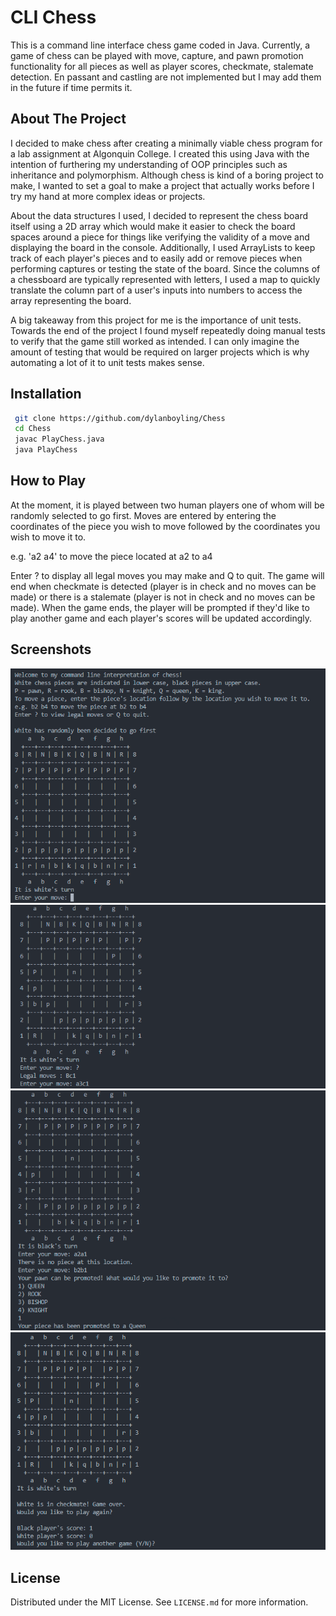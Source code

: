 # CLI Chess

This is a command line interface chess game coded in Java. Currently, a game of chess can be played with move, capture, and pawn promotion functionality for all pieces as well as player scores, checkmate, stalemate detection. En passant and castling are not implemented but I may add them in the future if time permits it.

## About The Project
I decided to make chess after creating a minimally viable chess program for a lab assignment at Algonquin College. I created this using Java with the intention of furthering my understanding of OOP principles such as inheritance and polymorphism. Although chess is kind of a boring project to make, I wanted to set a goal to make a project that actually works before I try my hand at more complex ideas or projects.  

About the data structures I used, I decided to represent the chess board itself using a 2D array which would make it easier to check the board spaces around a piece for things like verifying the validity of a move and displaying the board in the console. Additionally, I used ArrayLists to keep track of each player's pieces and to easily add or remove pieces when performing captures or testing the state of the board. Since the columns of a chessboard are typically represented with letters, I used a map to quickly translate the column part of a user's inputs into numbers to access the array representing the board. 

A big takeaway from this project for me is the importance of unit tests. Towards the end of the project I found myself repeatedly doing manual tests to verify that the game still worked as intended. I can only imagine the amount of testing that would be required on larger projects which is why automating a lot of it to unit tests makes sense.

## Installation

```sh
 git clone https://github.com/dylanboyling/Chess
 cd Chess
 javac PlayChess.java
 java PlayChess
```

## How to Play

At the moment, it is played between two human players one of whom will be randomly selected to go first. Moves are entered by entering the coordinates of the piece you wish to move followed by the coordinates you wish to move it to.

e.g. 'a2 a4' to move the piece located at a2 to a4

Enter ? to display all legal moves you may make and Q to quit. The game will end when checkmate is detected (player is in check and no moves can be made) or there is a stalemate (player is not in check and no moves can be made). When the game ends, the player will be prompted if they'd like to play another game and each player's scores will be updated accordingly.

## Screenshots

![Alt text](/Screenshots/Chess_Intro.png?raw=true )
![Alt text](/Screenshots/Chess_Move.png?raw=true )
![Alt text](/Screenshots/Chess_Promotion.png?raw=true )
![Alt text](/Screenshots/Chess_CheckMate.png?raw=true )

## License 

Distributed under the MIT License. See `LICENSE.md` for more information.
